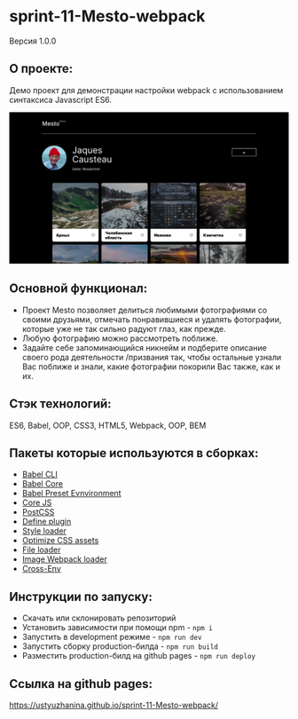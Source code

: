 # **sprint-11-Mesto-webpack**

Версия 1.0.0

## О проекте:
Демо проект для демонстрации настройки webpack с использованием синтаксиса Javascript ES6.

<img src="src/images/mesto-pic.jpg" alt="Mesto screenshot with numerous breathtaking pictures" width="600"/>

## Основной функционал: 
- Проект Mesto позволяет делиться любимыми фотографиями со своими друзьями, отмечать понравившиеся и удалять фотографии, которые уже не так сильно радуют глаз, как прежде.
- Любую фотографию можно рассмотреть поближе.
- Задайте себе запоминающийся никнейм и подберите описание своего рода деятельности /призвания так, чтобы остальные узнали Вас поближе и знали, какие фотографии покорили Вас также, как и их.

## Стэк технологий:
ES6, Babel, OOP, CSS3, HTML5, Webpack, OOP, BEM

## Пакеты которые используются в сборках:
- [Babel CLI](https://babeljs.io/docs/en/babel-cli#docsNav)
- [Babel Core](https://babeljs.io/docs/en/babel-core)
- [Babel Preset Evnvironment](https://babeljs.io/docs/en/babel-preset-env#docsNav)
- [Сore JS](https://github.com/zloirock/core-js#readme)
- [PostCSS](https://postcss.org/)
- [Define plugin](https://webpack.js.org/plugins/define-plugin/)
- [Style loader](https://github.com/webpack-contrib/style-loader)
- [Optimize CSS assets](https://www.npmjs.com/package/optimize-css-assets-webpack-plugin)
- [File loader](https://github.com/webpack-contrib/file-loader)
- [Image Webpack loader](https://www.npmjs.com/package/image-webpack-loader)
- [Cross-Env](https://www.npmjs.com/package/cross-env)

## Инструкции по запуску:
- Скачать или склонировать репозиторий
- Установить зависимости при помощи npm - `npm i`
- Запустить в development режиме - `npm run dev`
- Запустить сборку production-билда - `npm run build`
- Разместить production-билд на github pages - `npm run deploy`

## Ссылка на github pages:
https://ustyuzhanina.github.io/sprint-11-Mesto-webpack/